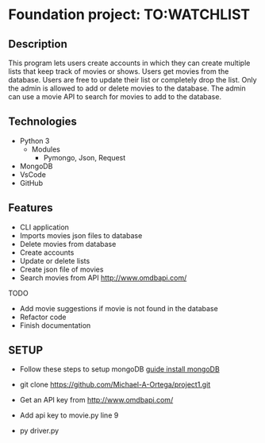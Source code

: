 ﻿# Foundation project: TO:WATCHLIST
## Description

This program lets users create accounts in which they can create multiple lists that keep track of movies or shows. Users get movies from the database. Users are free to update their list or completely drop the list. Only the admin is allowed to add or delete movies to the database. The admin can use a movie API to search for movies to add to the database. 

## Technologies

 - Python 3
	 - Modules
		 - Pymongo, Json, Request
 - MongoDB
 - VsCode
 - GitHub
 
 ## Features
 
 - CLI application
 - Imports movies json files to database
 - Delete movies from database
 - Create accounts 
 - Update or delete lists
 - Create json file of movies 
 - Search movies from API http://www.omdbapi.com/
 

TODO

 - Add movie suggestions if movie is not found in the database
 - Refactor code
 - Finish documentation
 
 ## SETUP
 -  Follow these steps to setup mongoDB [guide install mongoDB](https://www.mongodb.com/blog/post/getting-started-with-python-and-mongodb#:~:text=To%20establish%20a%20connection%20to,you%20use%20the%20MongoClient%20class.&text=The%20%E2%80%9C,create%20your%20MongoDB%20connection%20string.)
 
 - git clone https://github.com/Michael-A-Ortega/project1.git
 - Get an API key from http://www.omdbapi.com/
 - Add api key to movie.py line 9
 - py driver.py
 
